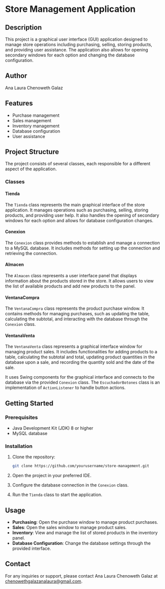 # Store Management Application

## Description
This project is a graphical user interface (GUI) application designed to manage store operations including purchasing, selling, storing products, and providing user assistance. The application also allows for opening secondary windows for each option and changing the database configuration.

## Author
Ana Laura Chenoweth Galaz

## Features
- Purchase management
- Sales management
- Inventory management
- Database configuration
- User assistance

## Project Structure
The project consists of several classes, each responsible for a different aspect of the application.

### Classes

#### Tienda
The `Tienda` class represents the main graphical interface of the store application. It manages operations such as purchasing, selling, storing products, and providing user help. It also handles the opening of secondary windows for each option and allows for database configuration changes.

#### Conexion
The `Conexion` class provides methods to establish and manage a connection to a MySQL database. It includes methods for setting up the connection and retrieving the connection.

#### Almacen
The `Almacen` class represents a user interface panel that displays information about the products stored in the store. It allows users to view the list of available products and add new products to the panel.

#### VentanaCompra
The `VentanaCompra` class represents the product purchase window. It contains methods for managing purchases, such as updating the table, calculating the subtotal, and interacting with the database through the `Conexion` class.

#### VentanaVenta
The `VentanaVenta` class represents a graphical interface window for managing product sales. It includes functionalities for adding products to a table, calculating the subtotal and total, updating product quantities in the database upon a sale, and recording the quantity sold and the date of the sale.

It uses Swing components for the graphical interface and connects to the database via the provided `Conexion` class. The `EscuchadorBotones` class is an implementation of `ActionListener` to handle button actions.

## Getting Started

### Prerequisites
- Java Development Kit (JDK) 8 or higher
- MySQL database

### Installation
1. Clone the repository:
    ```sh
    git clone https://github.com/yourusername/store-management.git
    ```
2. Open the project in your preferred IDE.

3. Configure the database connection in the `Conexion` class.

4. Run the `Tienda` class to start the application.

## Usage
- **Purchasing**: Open the purchase window to manage product purchases.
- **Sales**: Open the sales window to manage product sales.
- **Inventory**: View and manage the list of stored products in the inventory panel.
- **Database Configuration**: Change the database settings through the provided interface.

## Contact
For any inquiries or support, please contact Ana Laura Chenoweth Galaz at chenowethgalazanalaura@gmail.com.
